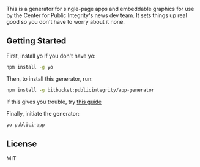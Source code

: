 This is a generator for single-page apps and embeddable graphics for use by the Center for Public Integrity's news dev team. It sets things up real good so you don't have to worry about it none.

## Getting Started

First, install yo if you don't have yo:

```bash
npm install -g yo
```

Then, to install this generator, run:

```bash
npm install -g bitbucket:publicintegrity/app-generator
```

If this gives you trouble, try [this guide](https://confluence.atlassian.com/display/BITBUCKET/Troubleshoot+SSH+Issues)

Finally, initiate the generator:

```bash
yo publici-app
```

## License

MIT

